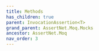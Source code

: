 ```yaml
---
title: Methods
has_children: true
parent: InvocationAssertion<T>
grand_parent: AssertNet.Moq.Mocks
ancestor: AssertNet.Moq
nav_order: 3
---
```


